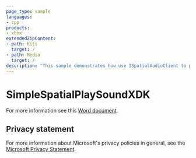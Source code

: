 ```yaml
---
page_type: sample
languages:
- cpp
products:
- xbox
extendedZipContent:
- path: Kits
  target: /
- path: Media
  target: /
description: "This sample demonstrates how use ISpatialAudioClient to playback static audio with height channels using Windows Sonic technologies in an Xbox title."
---
```


# SimpleSpatialPlaySoundXDK

For more information see this [Word document](https://github.com/microsoft/Xbox-ATG-Samples/blob/master/XDKSamples/Audio/SimpleSpatialPlaySoundXDK/Readme.docx).

## Privacy statement

For more information about Microsoft's privacy policies in general, see the [Microsoft Privacy Statement](https://privacy.microsoft.com/privacystatement/).
